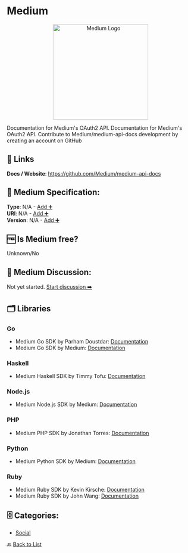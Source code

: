 # Medium
<p align="center">
    <img width="256" src="https://raw.githubusercontent.com/apis-list/apis-list/main/apis/medium/logo_256x256.png" alt="Medium Logo"/>
</p>
Documentation for Medium's OAuth2 API. Documentation for Medium's OAuth2 API. Contribute to Medium/medium-api-docs development by creating an account on GitHub

##  🔗 Links
**Docs / Website**: https://github.com/Medium/medium-api-docs

## 🧬 Medium Specification:
**Type**: N/A - [Add ➕](https://github.com/apis-list/apis-list/edit/main/apis/medium/medium.yaml)  
**URI**: N/A - [Add ➕](https://github.com/apis-list/apis-list/edit/main/apis/medium/medium.yaml)  
**Version**: N/A - [Add ➕](https://github.com/apis-list/apis-list/edit/main/apis/medium/medium.yaml)

## 🆓 Is Medium free?
 Unknown/No 

## 💬 Medium Discussion:
Not yet started. [Start discussion ➡️](https://github.com/apis-list/apis-list/discussions/new)

## 🗂️ Libraries
### Go
- Medium Go SDK by Parham Doustdar: [Documentation](https://github.com/parhamdoustdar/godium)
- Medium Go SDK by Medium: [Documentation](https://github.com/Medium/medium-sdk-go)
### Haskell
- Medium Haskell SDK by Timmy Tofu: [Documentation](https://hackage.haskell.org/package/medium-sdk-haskell)
### Node.js
- Medium Node.js SDK by Medium: [Documentation](https://github.com/Medium/medium-sdk-nodejs)
### PHP
- Medium PHP SDK by Jonathan Torres: [Documentation](https://github.com/jonathantorres/medium-sdk-php)
### Python
- Medium Python SDK by Medium: [Documentation](https://github.com/Medium/medium-sdk-python)
### Ruby
- Medium Ruby SDK by Kevin Kirsche: [Documentation](https://rubygems.org/gems/medium-sdk-ruby/versions/1.0.1)
- Medium Ruby SDK by John Wang: [Documentation](https://github.com/grokify/medium-sdk-ruby)


## 🗄️ Categories:
- [Social](https://github.com/apis-list/apis-list#social-)

🔙  [Back to List](https://github.com/apis-list/apis-list)
